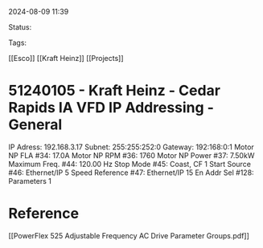 
2024-08-09 11:39

Status:

Tags:

[[Esco]] 
[[Kraft Heinz]]
[[Projects]]

# 51240105 - Kraft Heinz - Cedar Rapids IA VFD IP Addressing - General

IP Adress: 192.168.3.17
Subnet: 255:255:252:0
Gateway: 192:168:0:1
Motor NP FLA #34: 17.0A
Motor NP RPM #36: 1760
Motor NP Power #37: 7.50kW
Maximum Freq. #44: 120.00 Hz
Stop Mode #45: Coast, CF 1
Start Source #46: Ethernet/IP 5
Speed Reference #47:  Ethernet/IP 15
En Addr Sel #128: Parameters 1

# Reference

[[PowerFlex 525 Adjustable Frequency AC Drive Parameter Groups.pdf]]

